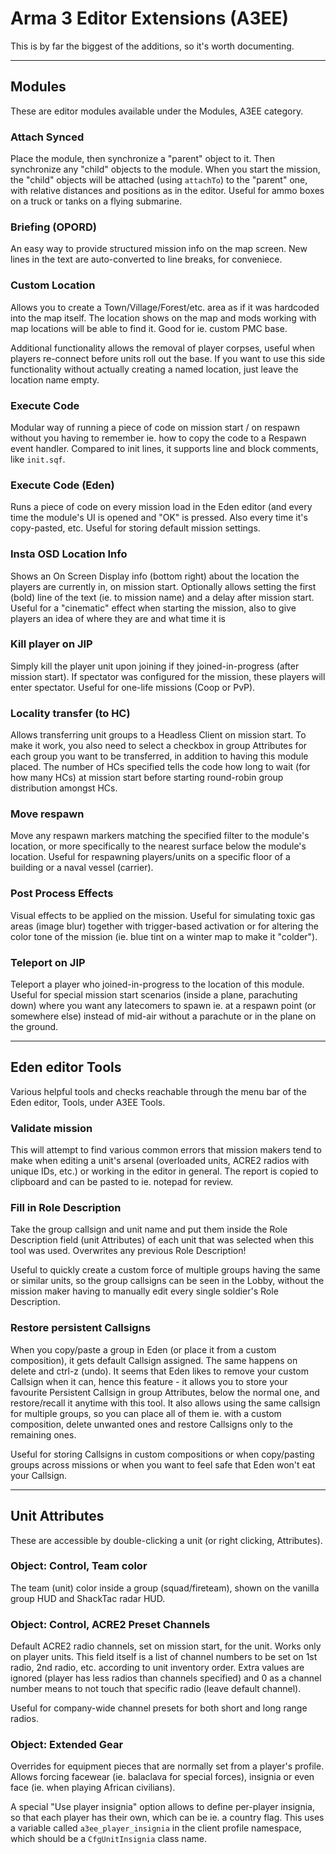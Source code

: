 Arma 3 Editor Extensions (A3EE)
===============================
This is by far the biggest of the additions, so it's worth documenting.

---

Modules
-------
These are editor modules available under the Modules, A3EE category.

### Attach Synced
Place the module, then synchronize a "parent" object to it. Then synchronize any
"child" objects to the module. When you start the mission, the "child" objects
will be attached (using `attachTo`) to the "parent" one, with relative distances
and positions as in the editor.
Useful for ammo boxes on a truck or tanks on a flying submarine.

### Briefing (OPORD)
An easy way to provide structured mission info on the map screen. New lines in
the text are auto-converted to line breaks, for conveniece.

### Custom Location
Allows you to create a Town/Village/Forest/etc. area as if it was hardcoded into
the map itself. The location shows on the map and mods working with map
locations will be able to find it. Good for ie. custom PMC base.

Additional functionality allows the removal of player corpses, useful when
players re-connect before units roll out the base. If you want to use this side
functionality without actually creating a named location, just leave the
location name empty.

### Execute Code
Modular way of running a piece of code on mission start / on respawn without you
having to remember ie. how to copy the code to a Respawn event handler. Compared
to init lines, it supports line and block comments, like `init.sqf`.

### Execute Code (Eden)
Runs a piece of code on every mission load in the Eden editor (and every time
the module's UI is opened and "OK" is pressed. Also every time it's copy-pasted,
etc. Useful for storing default mission settings.

### Insta OSD Location Info
Shows an On Screen Display info (bottom right) about the location the players
are currently in, on mission start. Optionally allows setting the first (bold)
line of the text (ie. to mission name) and a delay after mission start.
Useful for a "cinematic" effect when starting the mission, also to give players
an idea of where they are and what time it is

### Kill player on JIP
Simply kill the player unit upon joining if they joined-in-progress (after
mission start). If spectator was configured for the mission, these players will
enter spectator.
Useful for one-life missions (Coop or PvP).

### Locality transfer (to HC)
Allows transferring unit groups to a Headless Client on mission start. To make
it work, you also need to select a checkbox in group Attributes for each group
you want to be transferred, in addition to having this module placed.
The number of HCs specified tells the code how long to wait (for how many HCs)
at mission start before starting round-robin group distribution amongst HCs.

### Move respawn
Move any respawn markers matching the specified filter to the module's location,
or more specifically to the nearest surface below the module's location.
Useful for respawning players/units on a specific floor of a building or a naval
vessel (carrier).

### Post Process Effects
Visual effects to be applied on the mission. Useful for simulating toxic gas
areas (image blur) together with trigger-based activation or for altering the
color tone of the mission (ie. blue tint on a winter map to make it "colder").

### Teleport on JIP
Teleport a player who joined-in-progress to the location of this module. Useful
for special mission start scenarios (inside a plane, parachuting down) where you
want any latecomers to spawn ie. at a respawn point (or somewhere else) instead
of mid-air without a parachute or in the plane on the ground.

---

Eden editor Tools
-----------------
Various helpful tools and checks reachable through the menu bar of the Eden
editor, Tools, under A3EE Tools.

### Validate mission
This will attempt to find various common errors that mission makers tend to make
when editing a unit's arsenal (overloaded units, ACRE2 radios with unique IDs,
etc.) or working in the editor in general. The report is copied to clipboard and
can be pasted to ie. notepad for review.

### Fill in Role Description
Take the group callsign and unit name and put them inside the Role Description
field (unit Attributes) of each unit that was selected when this tool was used.
Overwrites any previous Role Description!

Useful to quickly create a custom force of multiple groups having the same or
similar units, so the group callsigns can be seen in the Lobby, without the
mission maker having to manually edit every single soldier's Role Description.

### Restore persistent Callsigns
When you copy/paste a group in Eden (or place it from a custom composition),
it gets default Callsign assigned. The same happens on delete and ctrl-z (undo).
It seems that Eden likes to remove your custom Callsign when it can, hence this
feature - it allows you to store your favourite Persistent Callsign in group
Attributes, below the normal one, and restore/recall it anytime with this tool.
It also allows using the same callsign for multiple groups, so you can place
all of them ie. with a custom composition, delete unwanted ones and restore
Callsigns only to the remaining ones.

Useful for storing Callsigns in custom compositions or when copy/pasting groups
across missions or when you want to feel safe that Eden won't eat your Callsign.

---

Unit Attributes
---------------
These are accessible by double-clicking a unit (or right clicking, Attributes).

### Object: Control, Team color
The team (unit) color inside a group (squad/fireteam), shown on the vanilla
group HUD and ShackTac radar HUD.

### Object: Control, ACRE2 Preset Channels
Default ACRE2 radio channels, set on mission start, for the unit. Works only
on player units. This field itself is a list of channel numbers to be set on
1st radio, 2nd radio, etc. according to unit inventory order. Extra values are
ignored (player has less radios than channels specified) and 0 as a channel
number means to not touch that specific radio (leave default channel).

Useful for company-wide channel presets for both short and long range radios.

### Object: Extended Gear
Overrides for equipment pieces that are normally set from a player's profile.
Allows forcing facewear (ie. balaclava for special forces), insignia or even
face (ie. when playing African civilians).

A special "Use player insignia" option allows to define per-player insignia,
so that each player has their own, which can be ie. a country flag. This uses
a variable called `a3ee_player_insignia` in the client profile namespace,
which should be a `CfgUnitInsignia` class name.
